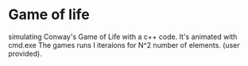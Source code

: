# Game of life
simulating Conway's Game of Life with a c++ code. It's animated with cmd.exe
The games runs I iteraions for N^2 number of elements. (user provided).
